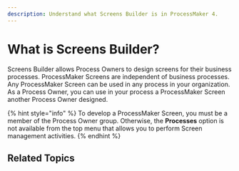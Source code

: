 ```yaml
---
description: Understand what Screens Builder is in ProcessMaker 4.
---
```


# What is Screens Builder?

Screens Builder allows Process Owners to design screens for their business processes. ProcessMaker Screens are independent of business processes. Any ProcessMaker Screen can be used in any process in your organization. As a Process Owner, you can use in your process a ProcessMaker Screen another Process Owner designed.

{% hint style="info" %}
To develop a ProcessMaker Screen, you must be a member of the Process Owner group. Otherwise, the **Processes** option is not available from the top menu that allows you to perform Screen management activities.
{% endhint %}

## Related Topics



